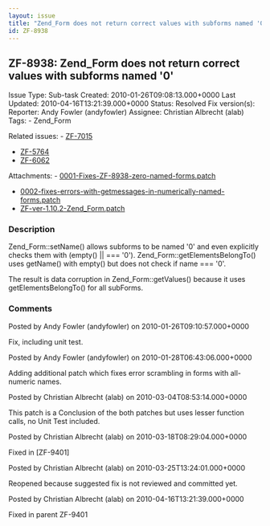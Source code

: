 ```yaml
---
layout: issue
title: "Zend_Form does not return correct values with subforms named '0'"
id: ZF-8938
---
```


ZF-8938: Zend\_Form does not return correct values with subforms named '0'
--------------------------------------------------------------------------

 Issue Type: Sub-task Created: 2010-01-26T09:08:13.000+0000 Last Updated: 2010-04-16T13:21:39.000+0000 Status: Resolved Fix version(s): 
 Reporter:  Andy Fowler (andyfowler)  Assignee:  Christian Albrecht (alab)  Tags: - Zend\_Form
 
 Related issues: - [ZF-7015](/issues/browse/ZF-7015)
- [ZF-5764](/issues/browse/ZF-5764)
- [ZF-6062](/issues/browse/ZF-6062)
 
 Attachments: - [0001-Fixes-ZF-8938-zero-named-forms.patch](/issues/secure/attachment/12682/0001-Fixes-ZF-8938-zero-named-forms.patch)
- [0002-fixes-errors-with-getmessages-in-numerically-named-forms.patch](/issues/secure/attachment/12689/0002-fixes-errors-with-getmessages-in-numerically-named-forms.patch)
- [ZF-ver-1.10.2-Zend\_Form.patch](/issues/secure/attachment/12828/ZF-ver-1.10.2-Zend_Form.patch)
 
### Description

Zend\_Form::setName() allows subforms to be named '0' and even explicitly checks them with (empty() || === '0'). Zend\_Form::getElementsBelongTo() uses getName() with empty() but does not check if name === '0'.

The result is data corruption in Zend\_Form::getValues() because it uses getElementsBelongTo() for all subForms.

 

 

### Comments

Posted by Andy Fowler (andyfowler) on 2010-01-26T09:10:57.000+0000

Fix, including unit test.

 

 

Posted by Andy Fowler (andyfowler) on 2010-01-28T06:43:06.000+0000

Adding additional patch which fixes error scrambling in forms with all-numeric names.

 

 

Posted by Christian Albrecht (alab) on 2010-03-04T08:53:14.000+0000

This patch is a Conclusion of the both patches but uses lesser function calls, no Unit Test included.

 

 

Posted by Christian Albrecht (alab) on 2010-03-18T08:29:04.000+0000

Fixed in [ZF-9401]

 

 

Posted by Christian Albrecht (alab) on 2010-03-25T13:24:01.000+0000

Reopened because suggested fix is not reviewed and committed yet.

 

 

Posted by Christian Albrecht (alab) on 2010-04-16T13:21:39.000+0000

Fixed in parent ZF-9401

 

 